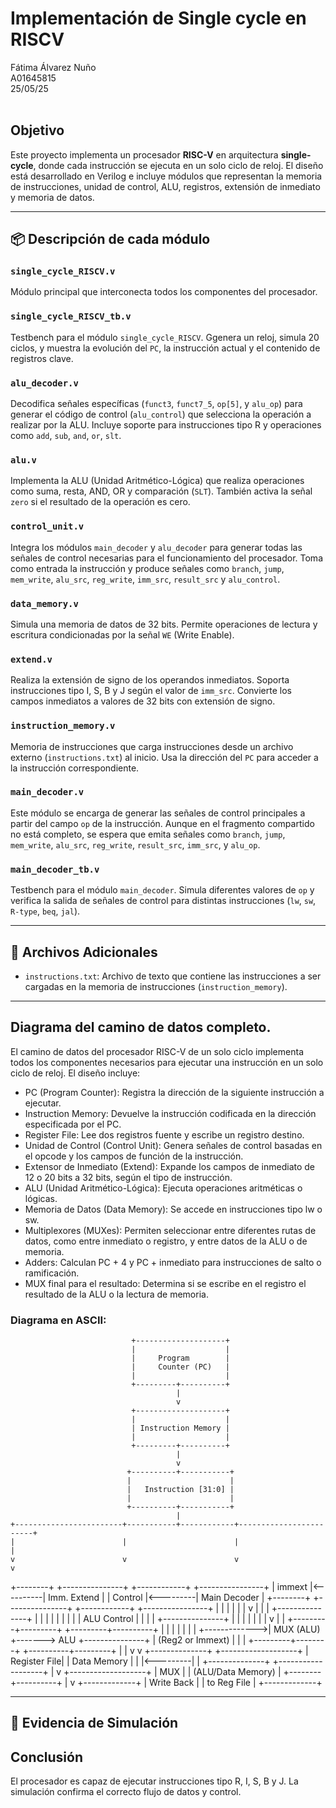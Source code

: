 # Implementación de Single cycle en RISCV
Fátima Álvarez Nuño <br/>
A01645815 <br/>
25/05/25 <br/>
<br/>

## Objetivo

Este proyecto implementa un procesador **RISC-V** en arquitectura **single-cycle**, donde cada instrucción se ejecuta en un solo ciclo de reloj. El diseño está desarrollado en Verilog e incluye módulos que representan la memoria de instrucciones, unidad de control, ALU, registros, extensión de inmediato y memoria de datos.

---

## 📦 Descripción de cada módulo

### `single_cycle_RISCV.v`
Módulo principal que interconecta todos los componentes del procesador.

### `single_cycle_RISCV_tb.v`
Testbench para el módulo `single_cycle_RISCV`. Ggenera un reloj, simula 20 ciclos, y muestra la evolución del `PC`, la instrucción actual y el contenido de registros clave.

### `alu_decoder.v`
Decodifica señales específicas (`funct3`, `funct7_5`, `op[5]`, y `alu_op`) para generar el código de control (`alu_control`) que selecciona la operación a realizar por la ALU. Incluye soporte para instrucciones tipo R y operaciones como `add`, `sub`, `and`, `or`, `slt`.

### `alu.v`
Implementa la ALU (Unidad Aritmético-Lógica) que realiza operaciones como suma, resta, AND, OR y comparación (`SLT`). También activa la señal `zero` si el resultado de la operación es cero.

### `control_unit.v`
Integra los módulos `main_decoder` y `alu_decoder` para generar todas las señales de control necesarias para el funcionamiento del procesador. Toma como entrada la instrucción y produce señales como `branch`, `jump`, `mem_write`, `alu_src`, `reg_write`, `imm_src`, `result_src` y `alu_control`.

### `data_memory.v`
Simula una memoria de datos de 32 bits. Permite operaciones de lectura y escritura condicionadas por la señal `WE` (Write Enable).

### `extend.v`
Realiza la extensión de signo de los operandos inmediatos. Soporta instrucciones tipo I, S, B y J según el valor de `imm_src`. Convierte los campos inmediatos a valores de 32 bits con extensión de signo.

### `instruction_memory.v`
Memoria de instrucciones que carga instrucciones desde un archivo externo (`instructions.txt`) al inicio. Usa la dirección del `PC` para acceder a la instrucción correspondiente.

### `main_decoder.v`
Este módulo se encarga de generar las señales de control principales a partir del campo `op` de la instrucción. Aunque en el fragmento compartido no está completo, se espera que emita señales como `branch`, `jump`, `mem_write`, `alu_src`, `reg_write`, `result_src`, `imm_src`, y `alu_op`.

### `main_decoder_tb.v`
Testbench para el módulo `main_decoder`. Simula diferentes valores de `op` y verifica la salida de señales de control para distintas instrucciones (`lw`, `sw`, `R-type`, `beq`, `jal`).

---

## 📁 Archivos Adicionales

- `instructions.txt`: Archivo de texto que contiene las instrucciones a ser cargadas en la memoria de instrucciones (`instruction_memory`).

---


## Diagrama del camino de datos completo.
El camino de datos del procesador RISC-V de un solo ciclo implementa todos los componentes necesarios para ejecutar una instrucción en un solo ciclo de reloj. El diseño incluye:

* PC (Program Counter): Registra la dirección de la siguiente instrucción a ejecutar.
* Instruction Memory: Devuelve la instrucción codificada en la dirección especificada por el PC.
* Register File: Lee dos registros fuente y escribe un registro destino.
* Unidad de Control (Control Unit): Genera señales de control basadas en el opcode y los campos de función de la instrucción.
* Extensor de Inmediato (Extend): Expande los campos de inmediato de 12 o 20 bits a 32 bits, según el tipo de instrucción.
* ALU (Unidad Aritmético-Lógica): Ejecuta operaciones aritméticas o lógicas.
* Memoria de Datos (Data Memory): Se accede en instrucciones tipo lw o sw.
* Multiplexores (MUXes): Permiten seleccionar entre diferentes rutas de datos, como entre inmediato o registro, y entre datos de la ALU o de memoria.
* Adders: Calculan PC + 4 y PC + inmediato para instrucciones de salto o ramificación.
* MUX final para el resultado: Determina si se escribe en el registro el resultado de la ALU o la lectura de memoria. 

### Diagrama en ASCII:
                               +--------------------+
                               |                    |
                               |     Program        |
                               |     Counter (PC)   |
                               |                    |
                               +---------+----------+
                                         |
                                         v
                               +--------------------+
                               |                    |
                               | Instruction Memory |
                               |                    |
                               +---------+----------+
                                         |
                                         v
                              +----------+-----------+
                              |                      |
                              |   Instruction [31:0] |
                              |                      |
                              +----------+-----------+
                                         |
    +------------------------+-----------+------------+------------------------+
    |                        |                        |                        |
    v                        v                        v                        v
+--------+           +---------------+         +------------+          +----------------+
| immext |<----------|  Imm. Extend  |         |  Control   |<---------|   Main Decoder  |
+--------+           +---------------+         +------------+          +----------------+
   |                        |                           |                          |
   |                        |                           v                          |
   |                        |                   +---------------+                 |
   |                        |                   |               |                 |
   |                        |                   |   ALU Control |                 |
   |                        |                   +---------------+                 |
   |                        |                           |                          |
   |                        |                           v                          |
   |              +---------+---------+       +---------+----------+               |
   |              |                   |       |                    |               |
   +------------->|     MUX (ALU)     +------->        ALU         +---------------+
                  | (Reg2 or Immext) |       |                    |
                  +---------+--------+       +----------+---------+
                            |                          |
                            v                          v
                     +--------------+          +-------------------+
                     | Register File|          |     Data Memory   |
                     |              |<---------|                   |
                     +--------------+          +-------------------+
                            |
                            v
                   +-------------------+
                   |       MUX         |
                   | (ALU/Data Memory) |
                   +--------+----------+
                            |
                            v
                     +-------------+
                     | Write Back  |
                     | to Reg File |
                     +-------------+


---

## 🧪 Evidencia de Simulación


## Conclusión
El procesador es capaz de ejecutar instrucciones tipo R, I, S, B y J.
La simulación confirma el correcto flujo de datos y control.
